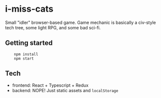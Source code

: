 # i-miss-cats

Small "idler" browser-based game. Game mechanic is basically a civ-style tech tree, some light RPG, and some bad sci-fi.

## Getting started

        npm install
        npm start

## Tech

* frontend: React + Typescript + Redux
* backend: NOPE! Just static assets and `localStorage`
